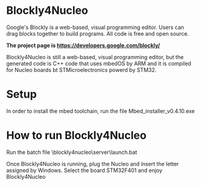 # Blockly4Nucleo

Google's Blockly is a web-based, visual programming editor.  Users can drag
blocks together to build programs.  All code is free and open source.

**The project page is https://developers.google.com/blockly/**

Blockly4Nucleo is still a web-based, visual programming editor, but the generated code is C++ code
that uses mbedOS by ARM and it is compiled for Nucleo boards bt STMicroelectronics powerd by STM32.

# Setup
In order to install the mbed toolchain, run the file Mbed_installer_v0.4.10.exe

# How to run Blockly4Nucleo
Run the batch file \blockly4nucleo\server\launch.bat

Once Blockly4Nucleo is running, plug the Nucleo and insert the letter assigned by Windows.
Select the board STM32F401 and enjoy Blockly4Nucleo

